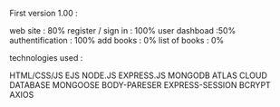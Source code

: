 First version 1.00 :

web site : 80%
register / sign in :  100%
user dashboad :50%
authentification : 100%
add books : 0%
list of books : 0%

technologies  used :

HTML/CSS/JS
EJS
NODE.JS
EXPRESS.JS
MONGODB ATLAS CLOUD DATABASE
MONGOOSE 
BODY-PARESER
EXPRESS-SESSION
BCRYPT
AXIOS
 

